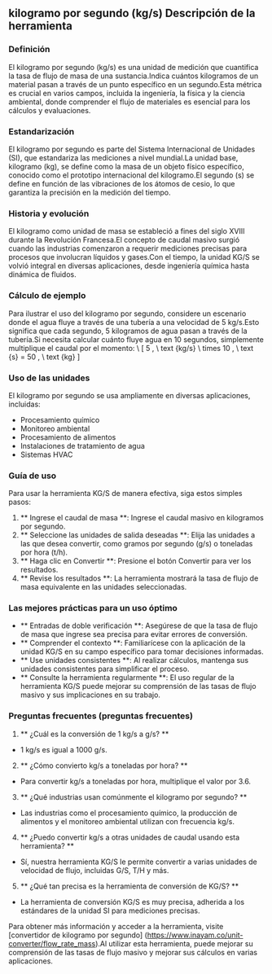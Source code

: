 ## kilogramo por segundo (kg/s) Descripción de la herramienta

### Definición
El kilogramo por segundo (kg/s) es una unidad de medición que cuantifica la tasa de flujo de masa de una sustancia.Indica cuántos kilogramos de un material pasan a través de un punto específico en un segundo.Esta métrica es crucial en varios campos, incluida la ingeniería, la física y la ciencia ambiental, donde comprender el flujo de materiales es esencial para los cálculos y evaluaciones.

### Estandarización
El kilogramo por segundo es parte del Sistema Internacional de Unidades (SI), que estandariza las mediciones a nivel mundial.La unidad base, kilogramo (kg), se define como la masa de un objeto físico específico, conocido como el prototipo internacional del kilogramo.El segundo (s) se define en función de las vibraciones de los átomos de cesio, lo que garantiza la precisión en la medición del tiempo.

### Historia y evolución
El kilogramo como unidad de masa se estableció a fines del siglo XVIII durante la Revolución Francesa.El concepto de caudal masivo surgió cuando las industrias comenzaron a requerir mediciones precisas para procesos que involucran líquidos y gases.Con el tiempo, la unidad KG/S se volvió integral en diversas aplicaciones, desde ingeniería química hasta dinámica de fluidos.

### Cálculo de ejemplo
Para ilustrar el uso del kilogramo por segundo, considere un escenario donde el agua fluye a través de una tubería a una velocidad de 5 kg/s.Esto significa que cada segundo, 5 kilogramos de agua pasan a través de la tubería.Si necesita calcular cuánto fluye agua en 10 segundos, simplemente multiplique el caudal por el momento:
\ [
5 \, \ text {kg/s} \ times 10 \, \ text {s} = 50 \, \ text {kg}
\]

### Uso de las unidades
El kilogramo por segundo se usa ampliamente en diversas aplicaciones, incluidas:
- Procesamiento químico
- Monitoreo ambiental
- Procesamiento de alimentos
- Instalaciones de tratamiento de agua
- Sistemas HVAC

### Guía de uso
Para usar la herramienta KG/S de manera efectiva, siga estos simples pasos:
1. ** Ingrese el caudal de masa **: Ingrese el caudal masivo en kilogramos por segundo.
2. ** Seleccione las unidades de salida deseadas **: Elija las unidades a las que desea convertir, como gramos por segundo (g/s) o toneladas por hora (t/h).
3. ** Haga clic en Convertir **: Presione el botón Convertir para ver los resultados.
4. ** Revise los resultados **: La herramienta mostrará la tasa de flujo de masa equivalente en las unidades seleccionadas.

### Las mejores prácticas para un uso óptimo
- ** Entradas de doble verificación **: Asegúrese de que la tasa de flujo de masa que ingrese sea precisa para evitar errores de conversión.
- ** Comprender el contexto **: Familiarícese con la aplicación de la unidad KG/S en su campo específico para tomar decisiones informadas.
- ** Use unidades consistentes **: Al realizar cálculos, mantenga sus unidades consistentes para simplificar el proceso.
- ** Consulte la herramienta regularmente **: El uso regular de la herramienta KG/S puede mejorar su comprensión de las tasas de flujo masivo y sus implicaciones en su trabajo.

### Preguntas frecuentes (preguntas frecuentes)

1. ** ¿Cuál es la conversión de 1 kg/s a g/s? **
- 1 kg/s es igual a 1000 g/s.

2. ** ¿Cómo convierto kg/s a toneladas por hora? **
- Para convertir kg/s a toneladas por hora, multiplique el valor por 3.6.

3. ** ¿Qué industrias usan comúnmente el kilogramo por segundo? **
- Las industrias como el procesamiento químico, la producción de alimentos y el monitoreo ambiental utilizan con frecuencia kg/s.

4. ** ¿Puedo convertir kg/s a otras unidades de caudal usando esta herramienta? **
- Sí, nuestra herramienta KG/S le permite convertir a varias unidades de velocidad de flujo, incluidas G/S, T/H y más.

5. ** ¿Qué tan precisa es la herramienta de conversión de KG/S? **
- La herramienta de conversión KG/S es muy precisa, adherida a los estándares de la unidad SI para mediciones precisas.

Para obtener más información y acceder a la herramienta, visite [convertidor de kilogramo por segundo] (https://www.inayam.co/unit-converter/flow_rate_mass).Al utilizar esta herramienta, puede mejorar su comprensión de las tasas de flujo masivo y mejorar sus cálculos en varias aplicaciones.